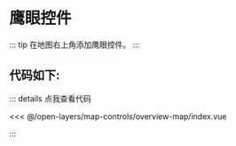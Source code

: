 <script setup>
import Map from './index.vue'
</script>
# 鹰眼控件

::: tip
在地图右上角添加鹰眼控件。
:::

<Map />

## 代码如下:

::: details 点我查看代码

<<< @/open-layers/map-controls/overview-map/index.vue

:::